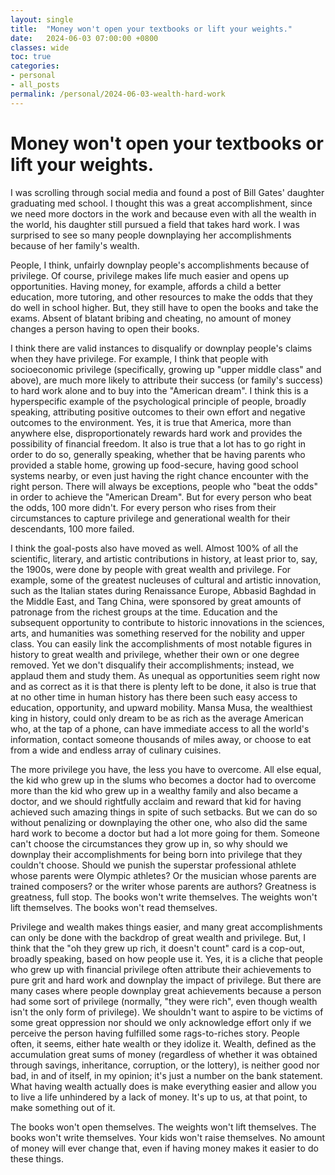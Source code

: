 ```yaml
---
layout: single
title:  "Money won't open your textbooks or lift your weights."
date:   2024-06-03 07:00:00 +0800
classes: wide
toc: true
categories:
- personal
- all_posts
permalink: /personal/2024-06-03-wealth-hard-work
---
```


# Money won't open your textbooks or lift your weights.

I was scrolling through social media and found a post of Bill Gates' daughter graduating med school. I thought this was a great accomplishment, since we need more doctors in the work and because even with all the wealth in the world, his daughter still pursued a field that takes hard work. I was surprised to see so many people downplaying her accomplishments because of her family's wealth.

People, I think, unfairly downplay people's accomplishments because of privilege. Of course, privilege makes life much easier and opens up opportunities. Having money, for example, affords a child a better education, more tutoring, and other resources to make the odds that they do well in school higher. But, they still have to open the books and take the exams. Absent of blatant bribing and cheating, no amount of money changes a person having to open their books.  

I think there are valid instances to disqualify or downplay people's claims when they have privilege. For example, I think that people with socioeconomic privilege (specifically, growing up "upper middle class" and above), are much more likely to attribute their success (or family's success) to hard work alone and to buy into the "American dream". I think this is a hyperspecific example of the psychological principle of people, broadly speaking, attributing positive outcomes to their own effort and negative outcomes to the environment. Yes, it is true that America, more than anywhere else, disproportionately rewards hard work and provides the possibility of financial freedom. It also is true that a lot has to go right in order to do so, generally speaking, whether that be having parents who provided a stable home, growing up food-secure, having good school systems nearby, or even just having the right chance encounter with the right person. There will always be exceptions, people who "beat the odds" in order to achieve the "American Dream". But for every person who beat the odds, 100 more didn't. For every person who rises from their circumstances to capture privilege and generational wealth for their descendants, 100 more failed.

I think the goal-posts also have moved as well. Almost 100% of all the scientific, literary, and artistic contributions in history, at least prior to, say, the 1900s, were done by people with great wealth and privilege. For example, some of the greatest nucleuses of cultural and artistic innovation, such as the Italian states during Renaissance Europe, Abbasid Baghdad in the Middle East, and Tang China, were sponsored by great amounts of patronage from the richest groups at the time. Education and the subsequent opportunity to contribute to historic innovations in the sciences, arts, and humanities was something reserved for the nobility and upper class. You can easily link the accomplishments of most notable figures in history to great wealth and privilege, whether their own or one degree removed. Yet we don't disqualify their accomplishments; instead, we applaud them and study them. As unequal as opportunities seem right now and as correct as it is that there is plenty left to be done, it also is true that at no other time in human history has there been such easy access to education, opportunity, and upward mobility. Mansa Musa, the wealthiest king in history, could only dream to be as rich as the average American who, at the tap of a phone, can have immediate access to all the world's information, contact someone thousands of miles away, or choose to eat from a wide and endless array of culinary cuisines.

The more privilege you have, the less you have to overcome. All else equal, the kid who grew up in the slums who becomes a doctor had to overcome more than the kid who grew up in a wealthy family and also became a doctor, and we should rightfully acclaim and reward that kid for having achieved such amazing things in spite of such setbacks. But we can do so without penalizing or downplaying the other one, who also did the same hard work to become a doctor but had a lot more going for them. Someone can't choose the circumstances they grow up in, so why should we downplay their accomplishments for being born into privilege that they couldn't choose. Should we punish the superstar professional athlete whose parents were Olympic athletes? Or the musician whose parents are trained composers? or the writer whose parents are authors? Greatness is greatness, full stop. The books won't write themselves. The weights won't lift themselves. The books won't read themselves.

Privilege and wealth makes things easier, and many great accomplishments can only be done with the backdrop of great wealth and privilege. But, I think that the "oh they grew up rich, it doesn't count" card is a cop-out, broadly speaking, based on how people use it. Yes, it is a cliche that people who grew up with financial privilege often attribute their achievements to pure grit and hard work and downplay the impact of privilege. But there are many cases where people downplay great achievements because a person had some sort of privilege (normally, "they were rich", even though wealth isn't the only form of privilege). We shouldn't want to aspire to be victims of some great oppression nor should we only acknowledge effort only if we perceive the person having fulfilled some rags-to-riches story. People often, it seems, either hate wealth or they idolize it. Wealth, defined as the accumulation great sums of money (regardless of whether it was obtained through savings, inheritance, corruption, or the lottery), is neither good nor bad, in and of itself, in my opinion; it's just a number on the bank statement. What having wealth actually does is make everything easier and allow you to live a life unhindered by a lack of money. It's up to us, at that point, to make something out of it.

The books won't open themselves. The weights won't lift themselves. The books won't write themselves. Your kids won't raise themselves. No amount of money will ever change that, even if having money makes it easier to do these things.
